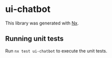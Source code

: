 # ui-chatbot

This library was generated with [Nx](https://nx.dev).

## Running unit tests

Run `nx test ui-chatbot` to execute the unit tests.
